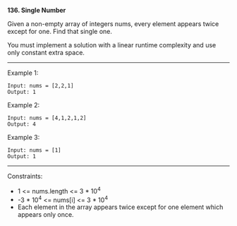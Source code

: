 **136. Single Number**

Given a non-empty array of integers nums, every element appears twice except for one. Find that single one.

You must implement a solution with a linear runtime complexity and use only constant extra space.

*** 

Example 1:
```
Input: nums = [2,2,1]
Output: 1
```
Example 2:
```
Input: nums = [4,1,2,1,2]
Output: 4
```
Example 3:
```
Input: nums = [1]
Output: 1
``` 
***
Constraints:

- 1 <= nums.length <= 3 * 10<sup>4</sup>
- -3 * 10<sup>4</sup> <= nums[i] <= 3 * 10<sup>4</sup>
- Each element in the array appears twice except for one element which appears only once.